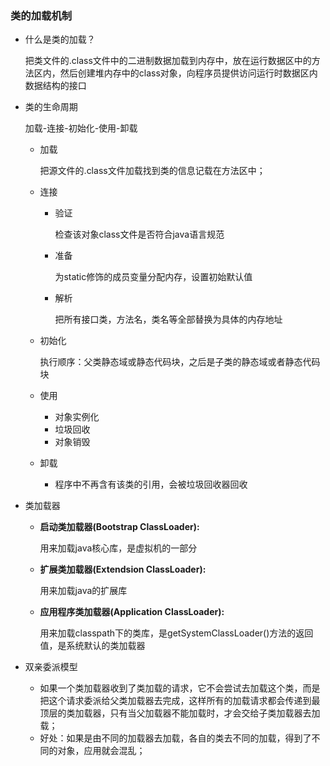 ### 类的加载机制

- 什么是类的加载？

  把类文件的.class文件中的二进制数据加载到内存中，放在运行数据区中的方法区内，然后创建堆内存中的class对象，向程序员提供访问运行时数据区内数据结构的接口

- 类的生命周期

  加载-连接-初始化-使用-卸载

  - 加载

    把源文件的.class文件加载找到类的信息记载在方法区中；

  - 连接

    - 验证

      检查该对象class文件是否符合java语言规范

    - 准备

      为static修饰的成员变量分配内存，设置初始默认值

    - 解析

      把所有接口类，方法名，类名等全部替换为具体的内存地址

  - 初始化

    执行顺序：父类静态域或静态代码块，之后是子类的静态域或者静态代码块

  - 使用

    - 对象实例化 
    - 垃圾回收
    - 对象销毁

  - 卸载

    - 程序中不再含有该类的引用，会被垃圾回收器回收

- 类加载器

  - **启动类加载器(Bootstrap ClassLoader):**

    用来加载java核心库，是虚拟机的一部分

  - **扩展类加载器(Extendsion ClassLoader):**

    用来加载java的扩展库

  - **应用程序类加载器(Application ClassLoader):**

    用来加载classpath下的类库，是getSystemClassLoader()方法的返回值，是系统默认的类加载器

- 双亲委派模型

  - 如果一个类加载器收到了类加载的请求，它不会尝试去加载这个类，而是把这个请求委派给父类加载器去完成，这样所有的加载请求都会传递到最顶层的类加载器，只有当父加载器不能加载时，才会交给子类加载器去加载；
  - 好处：如果是由不同的加载器去加载，各自的类去不同的加载，得到了不同的对象，应用就会混乱；

  ​